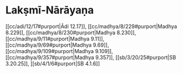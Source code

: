 # Lakṣmī-Nārāyaṇa

[[cc/adi/12/17#purport|Ādi 12.17]], [[cc/madhya/8/229#purport|Madhya 8.229]], [[cc/madhya/8/230#purport|Madhya 8.230]], [[cc/madhya/9/11#purport|Madhya 9.11]], [[cc/madhya/9/69#purport|Madhya 9.69]], [[cc/madhya/9/109#purport|Madhya 9.109]], [[cc/madhya/9/357#purport|Madhya 9.357]], [[sb/3/20/25#purport|SB 3.20.25]], [[sb/4/1/6#purport|SB 4.1.6]]

